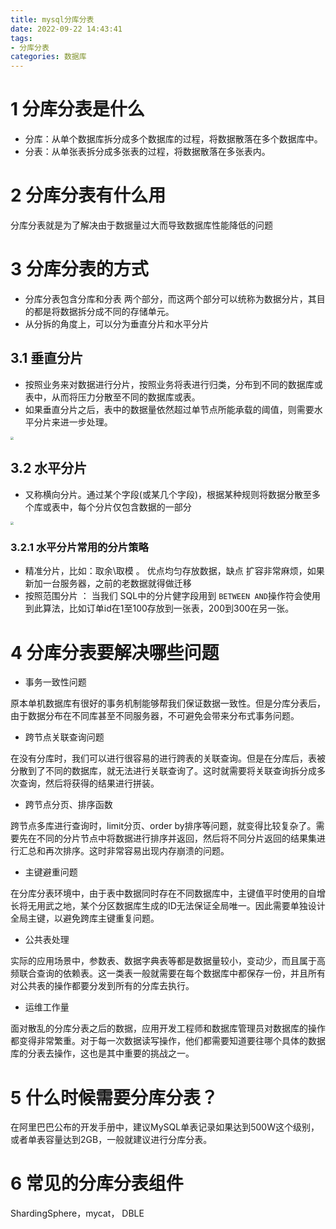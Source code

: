 ```yaml
---
title: mysql分库分表
date: 2022-09-22 14:43:41
tags:
- 分库分表
categories: 数据库
---
```


# 1 分库分表是什么

- 分库：从单个数据库拆分成多个数据库的过程，将数据散落在多个数据库中。
- 分表：从单张表拆分成多张表的过程，将数据散落在多张表内。

# 2 **分库分表有什么用**

分库分表就是为了解决由于数据量过大而导致数据库性能降低的问题

# 3 **分库分表的方式**

- 分库分表包含分库和分表 两个部分，而这两个部分可以统称为数据分片，其目的都是将数据拆分成不同的存储单元。
- 从分拆的角度上，可以分为垂直分片和水平分片

## 3.1 垂直分片

- 按照业务来对数据进行分片，按照业务将表进行归类，分布到不同的数据库或表中，从而将压力分散至不同的数据库或表。
- 如果垂直分片之后，表中的数据量依然超过单节点所能承载的阈值，则需要水平分片来进一步处理。

<img src="https://tva1.sinaimg.cn/large/e6c9d24ely1h6fhk161jqj20r00n2wgg.jpg" style="zoom: 33%;" />

## 3.2 水平分片

- 又称横向分片。通过某个字段(或某几个字段)，根据某种规则将数据分散至多个库或表中，每个分片仅包含数据的一部分

<img src="https://tva1.sinaimg.cn/large/e6c9d24ely1h6fhopq97lj216d0u0mzd.jpg" style="zoom: 33%;" />

### 3.2.1 水平分片常用的分片策略

- 精准分片，比如：取余\取模 。 优点均匀存放数据，缺点 扩容非常麻烦，如果新加一台服务器，之前的老数据就得做迁移
- 按照范围分片 ： 当我们 SQL中的分片健字段用到 `BETWEEN AND`操作符会使用到此算法，比如订单id在1至100存放到一张表，200到300在另一张。

# 4 分库分表要解决哪些问题

- 事务一致性问题

原本单机数据库有很好的事务机制能够帮我们保证数据一致性。但是分库分表后，由于数据分布在不同库甚至不同服务器，不可避免会带来分布式事务问题。

- 跨节点关联查询问题

在没有分库时，我们可以进行很容易的进行跨表的关联查询。但是在分库后，表被分散到了不同的数据库，就无法进行关联查询了。这时就需要将关联查询拆分成多次查询，然后将获得的结果进行拼装。

- 跨节点分页、排序函数

跨节点多库进行查询时，limit分页、order by排序等问题，就变得比较复杂了。需要先在不同的分片节点中将数据进行排序并返回，然后将不同分片返回的结果集进行汇总和再次排序。这时非常容易出现内存崩溃的问题。

- 主键避重问题

在分库分表环境中，由于表中数据同时存在不同数据库中，主键值平时使用的自增长将无用武之地，某个分区数据库生成的ID无法保证全局唯一。因此需要单独设计全局主键，以避免跨库主键重复问题。

- 公共表处理

实际的应用场景中，参数表、数据字典表等都是数据量较小，变动少，而且属于高频联合查询的依赖表。这一类表一般就需要在每个数据库中都保存一份，并且所有对公共表的操作都要分发到所有的分库去执行。

- 运维工作量

面对散乱的分库分表之后的数据，应用开发工程师和数据库管理员对数据库的操作都变得非常繁重。对于每一次数据读写操作，他们都需要知道要往哪个具体的数据库的分表去操作，这也是其中重要的挑战之一。

# 5 **什么时候需要分库分表？**

在阿里巴巴公布的开发手册中，建议MySQL单表记录如果达到500W这个级别，或者单表容量达到2GB，一般就建议进行分库分表。

# 6 **常见的分库分表组件**

ShardingSphere，mycat， DBLE 
